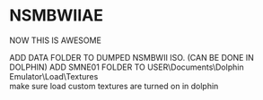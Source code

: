 # NSMBWIIAE

NOW THIS IS AWESOME

ADD DATA FOLDER TO DUMPED NSMBWII ISO. (CAN BE DONE IN DOLPHIN)
ADD SMNE01 FOLDER TO USER\Documents\Dolphin Emulator\Load\Textures\
make sure load custom textures are turned on in dolphin
